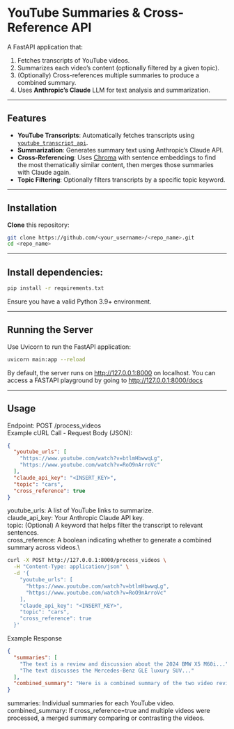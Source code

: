 # YouTube Summaries & Cross-Reference API

A FastAPI application that:
1. Fetches transcripts of YouTube videos.
2. Summarizes each video’s content (optionally filtered by a given topic).
3. (Optionally) Cross-references multiple summaries to produce a combined summary.
4. Uses **Anthropic’s Claude** LLM for text analysis and summarization.

---

## Features

- **YouTube Transcripts**: Automatically fetches transcripts using [`youtube_transcript_api`](https://pypi.org/project/youtube-transcript-api/).
- **Summarization**: Generates summary text using Anthropic’s Claude API.
- **Cross-Referencing**: Uses [Chroma](https://github.com/chroma-core/chroma) with sentence embeddings to find the most thematically similar content, then merges those summaries with Claude again.
- **Topic Filtering**: Optionally filters transcripts by a specific topic keyword.

---

## Installation

**Clone** this repository:
   ```bash
   git clone https://github.com/<your_username>/<repo_name>.git
   cd <repo_name>
   ```

---

## Install dependencies:

   ```bash
  pip install -r requirements.txt
  ```
  
Ensure you have a valid Python 3.9+ environment.

---

## Running the Server
Use Uvicorn to run the FastAPI application:

```bash
uvicorn main:app --reload
```
By default, the server runs on http://127.0.0.1:8000 on localhost. You can access a FASTAPI playground by going to http://127.0.0.1:8000/docs

---
## Usage
Endpoint: POST /process_videos\
Example cURL Call - Request Body (JSON):

```json
{
  "youtube_urls": [
    "https://www.youtube.com/watch?v=btlmHbwwqLg",
    "https://www.youtube.com/watch?v=RoO9nArroVc"
  ],
  "claude_api_key": "<INSERT_KEY>",
  "topic": "cars",
  "cross_reference": true
}
```
youtube_urls: A list of YouTube links to summarize.\
claude_api_key: Your Anthropic Claude API key.\
topic: (Optional) A keyword that helps filter the transcript to relevant sentences.\
cross_reference: A boolean indicating whether to generate a combined summary across videos.\



```bash
curl -X POST http://127.0.0.1:8000/process_videos \
  -H "Content-Type: application/json" \
  -d '{
    "youtube_urls": [
      "https://www.youtube.com/watch?v=btlmHbwwqLg",
      "https://www.youtube.com/watch?v=RoO9nArroVc"
    ],
    "claude_api_key": "<INSERT_KEY>",
    "topic": "cars",
    "cross_reference": true
  }'
```

Example Response
```json
{
  "summaries": [
    "The text is a review and discussion about the 2024 BMW X5 M60i...",
    "The text discusses the Mercedes-Benz GLE luxury SUV..."
  ],
  "combined_summary": "Here is a combined summary of the two video reviews..."
}
```

summaries: Individual summaries for each YouTube video.
combined_summary: If cross_reference=true and multiple videos were processed, a merged summary comparing or contrasting the videos.
